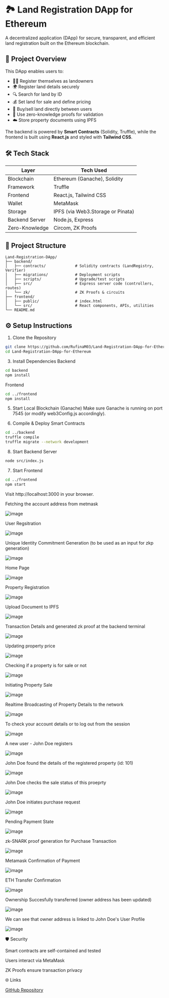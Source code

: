 # 🏞️ Land Registration DApp for Ethereum

A decentralized application (DApp) for secure, transparent, and efficient land registration built on the Ethereum blockchain.

## 🚀 Project Overview

This DApp enables users to:

- 🧑‍🌾 Register themselves as landowners
- 🌍 Register land details securely
- 🔍 Search for land by ID
- 💰 Set land for sale and define pricing
- 🤝 Buy/sell land directly between users
- 🔐 Use zero-knowledge proofs for validation
- ☁️ Store property documents using IPFS

The backend is powered by **Smart Contracts** (Solidity, Truffle), while the frontend is built using **React.js** and styled with **Tailwind CSS**.

## 🛠 Tech Stack

| Layer          | Tech Used                         |
| -------------- | --------------------------------- |
| Blockchain     | Ethereum (Ganache), Solidity      |
| Framework      | Truffle                           |
| Frontend       | React.js, Tailwind CSS            |
| Wallet         | MetaMask                          |
| Storage        | IPFS (via Web3.Storage or Pinata) |
| Backend Server | Node.js, Express                  |
| Zero-Knowledge | Circom, ZK Proofs                 |

## 📁 Project Structure

```plaintext
Land-Registration-DApp/
├── backend/
│   ├── contracts/             # Solidity contracts (LandRegistry, Verifier)
│   ├── migrations/            # Deployment scripts
│   ├── scripts/               # Upgrade/test scripts
│   ├── src/                   # Express server code (controllers, routes)
│   └── zk/                    # ZK Proofs & circuits
├── frontend/
│   ├── public/                # index.html
│   └── src/                   # React components, APIs, utilities
└── README.md
```
## ⚙️ Setup Instructions
1. Clone the Repository
```bash
git clone https://github.com/RufinaM03/Land-Registration-DApp-for-Ethereum.git
cd Land-Registration-DApp-for-Ethereum
```

3. Install Dependencies
Backend
```bash
cd backend
npm install
```
Frontend
```bash
cd ../frontend
npm install
```

5. Start Local Blockchain (Ganache)
Make sure Ganache is running on port 7545 (or modify web3Config.js accordingly).

6. Compile & Deploy Smart Contracts
```bash
cd ../backend
truffle compile
truffle migrate --network development
```

8. Start Backend Server
```bash
node src/index.js
```

7. Start Frontend
```bash
cd ../frontend
npm start
```
Visit http://localhost:3000 in your browser.

Fetching the account address from metmask

![image](https://github.com/user-attachments/assets/86866ee3-d017-425c-a350-b6b996e5efe8)

User Regsitration

![image](https://github.com/user-attachments/assets/25e078f6-5822-4f70-b0ae-f95d62cfd288)

Unique Identity Commitment Generation (to be used as an input for zkp generation)

![image](https://github.com/user-attachments/assets/9d87cfd3-6a00-4a82-804f-76af5165fcee)

Home Page

![image](https://github.com/user-attachments/assets/28720c0e-4637-4add-90c9-06509f22c1ee)

Property Registration

![image](https://github.com/user-attachments/assets/4aa2ffe9-b0a4-4601-933e-102aa41873b6)

Upload Document to IPFS

![image](https://github.com/user-attachments/assets/976d0d6d-36ca-41eb-84b2-3f0a41dc13dd)

Transaction Details and generated zk proof at the backend terminal

![image](https://github.com/user-attachments/assets/2cdeaa75-33b3-476f-bb1a-42efee698dc3)

Updating property price

![image](https://github.com/user-attachments/assets/3207c411-a829-419b-a4e3-fc4116b5c1b4)

Checking if a property is for sale or not

![image](https://github.com/user-attachments/assets/88de3a0b-61cf-4bc8-9a5b-10a2c91125cf)

Initiating Property Sale

![image](https://github.com/user-attachments/assets/368db00b-0efc-4999-86f1-4c72fb9a4f61)

Realtime Broadcasting of Property Details to the network

![image](https://github.com/user-attachments/assets/f4be3e3e-2003-4c06-9ec1-0da16d9b7392)

To check your account details or to log out from the session

![image](https://github.com/user-attachments/assets/78ae14d3-ce29-489a-a232-d404946b25b5)

A new user - John Doe registers

![image](https://github.com/user-attachments/assets/cd636e51-5f86-4f83-8169-197885c2e710)

John Doe found the details of the registered property (id: 101)

![image](https://github.com/user-attachments/assets/dc83876b-ca60-40d5-8c90-0e7bade38894)

John Doe checks the sale status of this proeprty

![image](https://github.com/user-attachments/assets/e823eee1-5ef5-42a2-a6bc-03d58c211b50)

John Doe initiates purchase request

![image](https://github.com/user-attachments/assets/edabb53f-6080-4060-a5f0-858f6c1703ac)

Pending Payment State

![image](https://github.com/user-attachments/assets/d718770c-dc80-461d-8308-5868721d3831)

zk-SNARK proof generation for Purchase Transaction

![image](https://github.com/user-attachments/assets/65aec615-eccc-446c-95ea-4d69402d4597)

Metamask Confirmation of Payment

![image](https://github.com/user-attachments/assets/ead04f15-5129-4127-bcaf-af02fc49669f)

ETH Transfer Confirmation

![image](https://github.com/user-attachments/assets/4ed3ef11-9408-4472-8c2a-f32ebfaebbc0)

Ownership Succesfully transferred (owner address has been updated)

![image](https://github.com/user-attachments/assets/010cf3b8-d931-40cd-abfb-537daf721c57)

We can see that owner address is linked to John Doe's User Profile 

![image](https://github.com/user-attachments/assets/8bba537b-8504-430f-9999-33db054f9ded)


🛡️ Security

Smart contracts are self-contained and tested

Users interact via MetaMask

ZK Proofs ensure transaction privacy


🌐 Links

[GitHub Repository](https://github.com/RufinaM03/Land-Registration-DApp-for-Ethereum.git)
